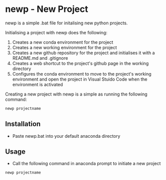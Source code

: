 # newp - New Project
newp is a simple .bat file for initalising new python projects.

Initialising a project with newp does the following:
1. Creates a new conda environment for the project
2. Creates a new working environment for the project
3. Creates a new github repository for the project and initialises it with a README.md and .gitignore
4. Creates a web shortcut to the project's github page in the working directory
5. Configures the conda environment to move to the project's working environment and open the project in Visual Stuido Code when the environment is activated

Creating a new project with newp is a simple as running the following command:

```bash
newp projectname
```

## Installation
- Paste newp.bat into your default anaconda directory

## Usage
- Call the following command in anaconda prompt to initiate a new project

```bash
newp projectname
```